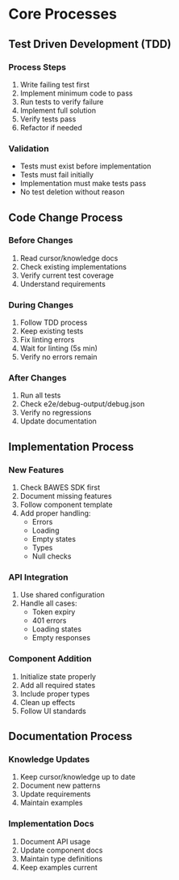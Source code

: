 # Core Processes

## Test Driven Development (TDD)

### Process Steps
1. Write failing test first
2. Implement minimum code to pass
3. Run tests to verify failure
4. Implement full solution
5. Verify tests pass
6. Refactor if needed

### Validation
- Tests must exist before implementation
- Tests must fail initially
- Implementation must make tests pass
- No test deletion without reason

## Code Change Process

### Before Changes
1. Read cursor/knowledge docs
2. Check existing implementations
3. Verify current test coverage
4. Understand requirements

### During Changes
1. Follow TDD process
2. Keep existing tests
3. Fix linting errors
4. Wait for linting (5s min)
5. Verify no errors remain

### After Changes
1. Run all tests
2. Check e2e/debug-output/debug.json
3. Verify no regressions
4. Update documentation

## Implementation Process

### New Features
1. Check BAWES SDK first
2. Document missing features
3. Follow component template
4. Add proper handling:
   - Errors
   - Loading
   - Empty states
   - Types
   - Null checks

### API Integration
1. Use shared configuration
2. Handle all cases:
   - Token expiry
   - 401 errors
   - Loading states
   - Empty responses

### Component Addition
1. Initialize state properly
2. Add all required states
3. Include proper types
4. Clean up effects
5. Follow UI standards

## Documentation Process

### Knowledge Updates
1. Keep cursor/knowledge up to date
2. Document new patterns
3. Update requirements
4. Maintain examples

### Implementation Docs
1. Document API usage
2. Update component docs
3. Maintain type definitions
4. Keep examples current 